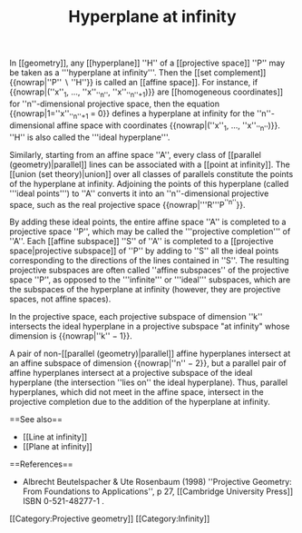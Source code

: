 ﻿---
lastrevid: 612723795
pageid: 713946
canonicalurl: http://en.wikipedia.org/wiki/Hyperplane_at_infinity
title: Hyperplane at infinity
editurl: http://en.wikipedia.org/w/index.php?title=Hyperplane_at_infinity&action=edit
length: 2696
contentmodel: wikitext
pagelanguage: en
touched: 2014-06-13T04:14:07Z
ns: 0
fullurl: http://en.wikipedia.org/wiki/Hyperplane_at_infinity
---

In [[geometry]], any [[hyperplane]] ''H'' of a [[projective space]] ''P'' may be taken as a '''hyperplane at infinity'''. Then the [[set complement]] {{nowrap|''P'' ∖ ''H''}} is called an [[affine space]]. For instance, if {{nowrap|(''x''<sub>1</sub>, ..., ''x''<sub>''n''</sub>, ''x''<sub>''n''+1</sub>)}} are [[homogeneous coordinates]] for ''n''-dimensional projective space, then the equation {{nowrap|1=''x''<sub>''n''+1</sub> = 0}} defines a hyperplane at infinity for the ''n''-dimensional affine space with coordinates {{nowrap|(''x''<sub>1</sub>, ..., ''x''<sub>''n''</sub>)}}. ''H'' is also called the '''ideal hyperplane'''.

Similarly, starting from an affine space ''A'', every class of [[parallel (geometry)|parallel]] lines can be associated with a [[point at infinity]]. The [[union (set theory)|union]] over all classes of parallels constitute the points of the hyperplane at infinity. Adjoining the points of this hyperplane (called '''ideal points''') to ''A'' converts it into an ''n''-dimensional projective space, such as the real projective space {{nowrap|'''R'''P<sup>''n''</sup>}}.

By adding these ideal points, the entire affine space ''A'' is completed to a projective space ''P'', which may be called the '''projective completion''' of ''A''.  Each [[affine subspace]] ''S'' of ''A'' is completed to a [[projective space|projective subspace]] of ''P'' by adding to ''S'' all the ideal points corresponding to the directions of the lines contained in ''S''.  The resulting projective subspaces are often called ''affine subspaces'' of the projective space ''P'', as opposed to the '''infinite''' or '''ideal''' subspaces, which are the subspaces of the hyperplane at infinity (however, they are projective spaces, not affine spaces).

In the projective space, each projective subspace of dimension ''k'' intersects the ideal hyperplane in a projective subspace "at infinity" whose dimension is {{nowrap|''k'' − 1}}.

A pair of non-[[parallel (geometry)|parallel]] affine hyperplanes intersect at an affine subspace of dimension {{nowrap|''n'' − 2}}, but a parallel pair of affine hyperplanes intersect at a projective subspace of the ideal hyperplane (the intersection ''lies on'' the ideal hyperplane). Thus, parallel hyperplanes, which did not meet in the affine space, intersect in the projective completion due to the addition of the hyperplane at infinity.

==See also== 
* [[Line at infinity]]
* [[Plane at infinity]]


==References==
* Albrecht Beutelspacher & Ute Rosenbaum (1998) ''Projective Geometry: From Foundations to Applications'', p 27, [[Cambridge University Press]] ISBN 0-521-48277-1 .


[[Category:Projective geometry]]
[[Category:Infinity]]
